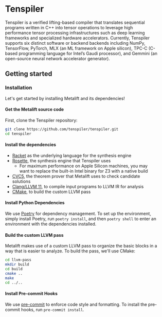 # Tenspiler
Tenspiler is a verified lifting-based compiler that translates sequential programs written in C++ into tensor operations to leverage high performance tensor processing infrastructures such as deep learning frameworks and specialized hardware accelerators. Currently, Tenspiler supports six distinct software or backend backends including NumPy, TensorFlow, PyTorch, MLX (an ML framework on Apple silicon), TPC-C (C-based programming language for Intel’s
Gaudi processor), and Gemmini (an open-source neural network accelerator generator).



## Getting started

### Installation
Let's get started by installing Metalift and its dependencies!

#### Get the Metalift source code
First, clone the Tenspiler repository:
<!-- TODO(jie): fix the naming -->
```bash
git clone https://github.com/tenspiler/tenspiler.git
cd tenspiler
```

#### Install the dependencies
- [Racket](https://racket-lang.org) as the underlying language for the synthesis engine
- [Rosette](https://github.com/emina/rosette), the synthesis engine that Tenspiler uses
  - For maximum performance on Apple Silicon machines, you may want to replace the built-in Intel binary for Z3 with a native build
- [CVC5](https://cvc5.github.io/), the theorem prover that Metalift uses to check candidate solutions
- [Clang/LLVM 11](https://llvm.org), to compile input programs to LLVM IR for analysis
- [CMake](https://cmake.org/), to build the custom LLVM pass

#### Install Python Dependencies
We use [Poetry](https://python-poetry.org/) for dependency management. To set up the environment, simply install Poetry, run `poetry install`, and then `poetry shell` to enter an environment with the dependencies installed.

#### Build the custom LLVM pass
Metalift makes use of a custom LLVM pass to organize the basic blocks in a way that is easier to analyze. To build the pass, we'll use CMake:

```bash
cd llvm-pass
mkdir build
cd build
cmake ..
make
cd ../..
```

#### Install Pre-commit Hooks
We use [pre-commit](https://pre-commit.com/) to enforce code style and formatting. To install the pre-commit hooks, run `pre-commit install`.
